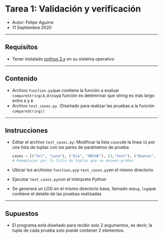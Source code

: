 # Tarea 1: Validación y verificación

- Autor: Felipe Aguirre
- 11 Septiembre 2020

---

## Requisitos

- Tener instalado [python 3.x](https://www.python.org/download/releases/3.0/) en su sistema operativo

---

## Contenido

- Archivo `function.py`que contiene la función a evaluar `compareString(A,B)`cuya función es detemrinar que string es más largo entre `A` y `B`
- Archivo `test_cases.py `:Diseñado para realizar las pruebas a la función `compareString()`

---

## Instrucciones

- Editar el archivo `test_cases.py`: Modificar la lista `cases`de la linea `15` por una lista de tuplas con los pares de parámetros de prueba

  ```python
  cases = [("Sol", "Luna"), ("Dia", "NOCHE"), (3,"test"), ("Buenas", 5), (6,8)]
  # Reemplazar por la lista de tuplas que se deseen probar
  ```

- Ubicar los archivios `function,py`y `test_cases.py`en el mismo directorio

- Ejecutar `test_cases.py`con el intérprete Python

- Se generará un LOG en el mismo directorio base, llamado `debug.log`que contiene el detalle de las pruebas realizadas

---

## Supuestos

- El programa está diseñado para recibir solo 2 argumentos, es decir, la tupla de cada prueba solo puede contener 2 elementos.

